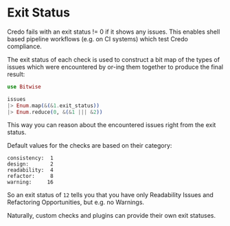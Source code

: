# Exit Status

Credo fails with an exit status != 0 if it shows any issues.
This enables shell based pipeline workflows (e.g. on CI systems) which test Credo compliance.

The exit status of each check is used to construct a bit map of the types of issues which were encountered by or-ing them together to produce the final result:

```elixir
use Bitwise

issues
|> Enum.map(&(&1.exit_status))
|> Enum.reduce(0, &(&1 ||| &2))
```

This way you can reason about the encountered issues right from the exit status.

Default values for the checks are based on their category:

    consistency:  1
    design:       2
    readability:  4
    refactor:     8
    warning:     16

So an exit status of `12` tells you that you have only Readability Issues and Refactoring Opportunities, but e.g. no Warnings.

Naturally, custom checks and plugins can provide their own exit statuses.
